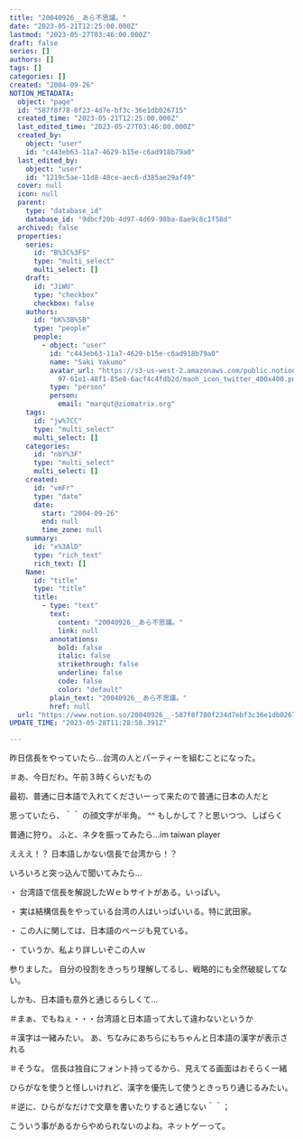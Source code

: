 ```yaml
---
title: "20040926__あら不思議。"
date: "2023-05-21T12:25:00.000Z"
lastmod: "2023-05-27T03:46:00.000Z"
draft: false
series: []
authors: []
tags: []
categories: []
created: "2004-09-26"
NOTION_METADATA:
  object: "page"
  id: "587f8f78-0f23-4d7e-bf3c-36e1db026715"
  created_time: "2023-05-21T12:25:00.000Z"
  last_edited_time: "2023-05-27T03:46:00.000Z"
  created_by:
    object: "user"
    id: "c443eb63-11a7-4629-b15e-c6ad918b79a0"
  last_edited_by:
    object: "user"
    id: "1219c5ae-11d8-48ce-aec6-d385ae29af49"
  cover: null
  icon: null
  parent:
    type: "database_id"
    database_id: "9dbcf20b-4d97-4d69-98ba-8ae9c8c1f58d"
  archived: false
  properties:
    series:
      id: "B%3C%3FS"
      type: "multi_select"
      multi_select: []
    draft:
      id: "JiWU"
      type: "checkbox"
      checkbox: false
    authors:
      id: "bK%3B%5B"
      type: "people"
      people:
        - object: "user"
          id: "c443eb63-11a7-4629-b15e-c6ad918b79a0"
          name: "Saki Yakumo"
          avatar_url: "https://s3-us-west-2.amazonaws.com/public.notion-static.com/3ad1c4\
            97-61e1-48f1-85e8-6acf4c4fdb2d/maoh_icon_twitter_400x400.png"
          type: "person"
          person:
            email: "marqut@ziomatrix.org"
    tags:
      id: "jw%7CC"
      type: "multi_select"
      multi_select: []
    categories:
      id: "nbY%3F"
      type: "multi_select"
      multi_select: []
    created:
      id: "vmFr"
      type: "date"
      date:
        start: "2004-09-26"
        end: null
        time_zone: null
    summary:
      id: "x%3AlD"
      type: "rich_text"
      rich_text: []
    Name:
      id: "title"
      type: "title"
      title:
        - type: "text"
          text:
            content: "20040926__あら不思議。"
            link: null
          annotations:
            bold: false
            italic: false
            strikethrough: false
            underline: false
            code: false
            color: "default"
          plain_text: "20040926__あら不思議。"
          href: null
  url: "https://www.notion.so/20040926__-587f8f780f234d7ebf3c36e1db026715"
UPDATE_TIME: "2023-05-28T11:28:58.391Z"

---
```

<link rel="stylesheet" href="https://cdn.jsdelivr.net/npm/katex@0.16.2/dist/katex.min.css" integrity="sha384-bYdxxUwYipFNohQlHt0bjN/LCpueqWz13HufFEV1SUatKs1cm4L6fFgCi1jT643X" crossorigin="anonymous">


昨日信長をやっていたら…台湾の人とパーティーを組むことになった。


＃あ、今日だわ。午前３時くらいだもの


最初、普通に日本語で入れてくださいーって来たので普通に日本の人だと


思っていたら、＾＾ の顔文字が半角。 ^^ もしかして？と思いつつ、しばらく


普通に狩り。 ふと、ネタを振ってみたら…im taiwan player


えええ！？ 日本語しかない信長で台湾から！？


いろいろと突っ込んで聞いてみたら…


・ 台湾語で信長を解説したＷｅｂサイトがある。いっぱい。


・ 実は結構信長をやっている台湾の人はいっぱいいる。特に武田家。


・ この人に関しては、日本語のページも見ている。


・ ていうか、私より詳しいぞこの人ｗ


参りました。 自分の役割をきっちり理解してるし、戦略的にも全然破綻してない。


しかも、日本語も意外と通じるらしくて…


＃まぁ、でもねぇ・・・台湾語と日本語って大して違わないというか


＃漢字は一緒みたい。 あ、ちなみにあちらにもちゃんと日本語の漢字が表示される


＃そうな。 信長は独自にフォント持ってるから、見えてる画面はおそらく一緒


ひらがなを使うと怪しいけれど、漢字を優先して使うときっちり通じるみたい。


＃逆に、ひらがなだけで文章を書いたりすると通じない＾＾；


こういう事があるからやめられないのよね。ネットゲーって。

